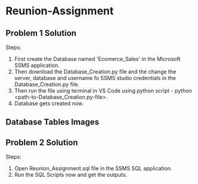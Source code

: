 # Reunion-Assignment

## Problem 1 Solution
Steps:
1. First create the Database named 'Ecomerce_Sales' in the Microsoft SSMS application.
2. Then download the Database_Creation.py file and the change the server, database and username fo SSMS studio credentials in the Database_Creation.py file.
3. Then run the file using terminal in VS Code using python script - python <path-to-Database_Creation.py-file>.
4. Database gets created now.

## Database Tables Images


## Problem 2 Solution
Steps:
1. Open Reunion_Assignment.sql file in the SSMS SQL application.
2. Run the SQL Scripts now and get the outputs.
